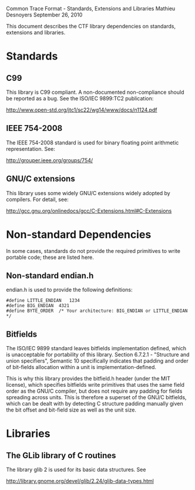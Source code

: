 
<!--
SPDX-FileCopyrightText: 2010 Mathieu Desnoyers <mathieu.desnoyers@efficios.com>

SPDX-License-Identifier: CC-BY-SA-4.0
-->

Common Trace Format - Standards, Extensions and Libraries
Mathieu Desnoyers
September 26, 2010

This document describes the CTF library dependencies on standards, extensions
and libraries.


# Standards

## C99

This library is C99 compliant. A non-documented non-compliance should be
reported as a bug. See the ISO/IEC 9899:TC2 publication:

  http://www.open-std.org/jtc1/sc22/wg14/www/docs/n1124.pdf


## IEEE 754-2008

The IEEE 754-2008 standard is used for binary floating point arithmetic
representation. See:

  http://grouper.ieee.org/groups/754/


## GNU/C extensions

This library uses some widely GNU/C extensions widely adopted by compilers.
For detail, see:

  http://gcc.gnu.org/onlinedocs/gcc/C-Extensions.html#C-Extensions



# Non-standard Dependencies

In some cases, standards do not provide the required primitives to write
portable code; these are listed here.


## Non-standard endian.h

endian.h is used to provide the following definitions:
```
#define LITTLE_ENDIAN	1234
#define BIG_ENDIAN	4321
#define BYTE_ORDER	/* Your architecture: BIG_ENDIAN or LITTLE_ENDIAN */
```

## Bitfields

The ISO/IEC 9899 standard leaves bitfields implementation defined, which is
unacceptable for portability of this library. Section 6.7.2.1 - "Structure and
union specifiers", Semantic 10 specifically indicates that padding and order of
bit-fields allocation within a unit is implementation-defined.

This is why this library provides the bitfield.h header (under the MIT license),
which specifies bitfields write primitives that uses the same field order as the
GNU/C compiler, but does not require any padding for fields spreading across
units. This is therefore a superset of the GNU/C bitfields, which can be dealt
with by detecting C structure padding manually given the bit offset and
bit-field size as well as the unit size.


# Libraries

## The GLib library of C routines

The library glib 2 is used for its basic data structures. See

  http://library.gnome.org/devel/glib/2.24/glib-data-types.html
